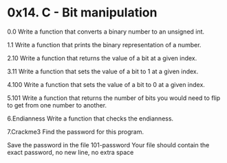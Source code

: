 # 0x14. C - Bit manipulation

0.0
Write a function that converts a binary number to an unsigned int.

1.1
Write a function that prints the binary representation of a number.

2.10
Write a function that returns the value of a bit at a given index.

3.11
Write a function that sets the value of a bit to 1 at a given index.

4.100
Write a function that sets the value of a bit to 0 at a given index.

5.101
Write a function that returns the number of bits you would need to flip to get from one number to another.

6.Endianness
Write a function that checks the endianness.

7.Crackme3
Find the password for this program.

Save the password in the file 101-password
Your file should contain the exact password, no new line, no extra space

